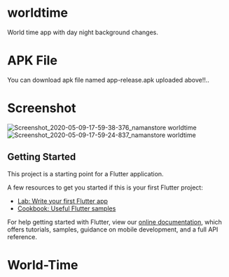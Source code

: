 # worldtime

World time app with day night background changes.

# APK File

You can download apk file named app-release.apk uploaded above!!..

# Screenshot

![Screenshot_2020-05-09-17-59-38-376_namanstore worldtime](https://user-images.githubusercontent.com/42396114/81594482-99c3f300-93de-11ea-96bc-03da032e3139.jpg)     
![Screenshot_2020-05-09-17-59-24-837_namanstore worldtime](https://user-images.githubusercontent.com/42396114/81594598-cd9f1880-93de-11ea-9313-eaf5237fc048.jpg)


## Getting Started

This project is a starting point for a Flutter application.

A few resources to get you started if this is your first Flutter project:

- [Lab: Write your first Flutter app](https://flutter.dev/docs/get-started/codelab)
- [Cookbook: Useful Flutter samples](https://flutter.dev/docs/cookbook)

For help getting started with Flutter, view our
[online documentation](https://flutter.dev/docs), which offers tutorials,
samples, guidance on mobile development, and a full API reference.
# World-Time
